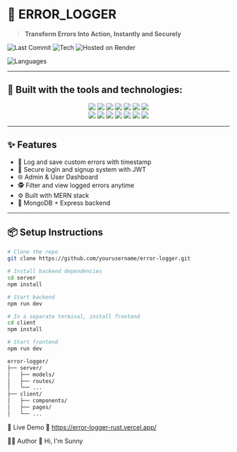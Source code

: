 # 🐞 ERROR_LOGGER

> **Transform Errors Into Action, Instantly and Securely**

![Last Commit](https://img.shields.io/github/last-commit/Sunny-esc/Error_Logger?style=for-the-badge)
![Tech](https://img.shields.io/badge/javascript-98.8%25-yellow?style=for-the-badge&logo=javascript)
![Hosted on Render](https://img.shields.io/badge/Hosted%20on-Render-3C3C3C?style=for-the-badge&logo=render&logoColor=white)

![Languages](https://img.shields.io/github/languages/count/Sunny-esc/Error_Logger?style=for-the-badge)

---

## 🔧 Built with the tools and technologies:

<p align="center">
  <img src="https://img.shields.io/badge/JavaScript-F7DF1E?style=for-the-badge&logo=javascript" />
  <img src="https://img.shields.io/badge/JSON-000000?style=for-the-badge&logo=json" />
  <img src="https://img.shields.io/badge/Markdown-000000?style=for-the-badge&logo=markdown" />
  <img src="https://img.shields.io/badge/CodeMirror-DB1F26?style=for-the-badge&logo=codemirror" />
  <img src="https://img.shields.io/badge/NPM-CB3837?style=for-the-badge&logo=npm" />
  <img src="https://img.shields.io/badge/Mongoose-880000?style=for-the-badge&logo=mongoose" />
  <img src="https://img.shields.io/badge/.ENV-8DD6F9?style=for-the-badge" />
  <br />
  <img src="https://img.shields.io/badge/Node.js-339933?style=for-the-badge&logo=nodedotjs" />
  <img src="https://img.shields.io/badge/Nodemon-76D04B?style=for-the-badge&logo=nodemon" />
  <img src="https://img.shields.io/badge/React-20232A?style=for-the-badge&logo=react" />
  <img src="https://img.shields.io/badge/Vite-646CFF?style=for-the-badge&logo=vite" />
  <img src="https://img.shields.io/badge/ESLint-4B32C3?style=for-the-badge&logo=eslint" />
  <img src="https://img.shields.io/badge/Axios-5A29E4?style=for-the-badge&logo=axios" />
  <img src="https://img.shields.io/badge/React Router-CA4245?style=for-the-badge&logo=reactrouter" />
</p>

---

## ✨ Features

- 🐛 Log and save custom errors with timestamp
- 🔐 Secure login and signup system with JWT
- 🌐 Admin & User Dashboard
- 🕵️ Filter and view logged errors anytime
- ⚙️ Built with MERN stack
- 💽 MongoDB + Express backend

---

## 📦 Setup Instructions

```bash
# Clone the repo
git clone https://github.com/yourusername/error-logger.git

# Install backend dependencies
cd server
npm install

# Start backend
npm run dev

# In a separate terminal, install frontend
cd client
npm install

# Start frontend
npm run dev

error-logger/
├── server/
│   ├── models/
│   ├── routes/
│   └── ...
├── client/
│   ├── components/
│   ├── pages/
│   └── ...
```
🚀 Live Demo
🔗 https://error-logger-rust.vercel.app/

🧑‍💻 Author
👋 Hi, I'm Sunny
